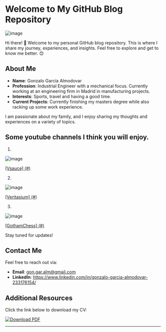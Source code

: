 # Welcome to My GitHub Blog Repository

![image](https://github.com/user-attachments/assets/b20125ac-926e-4404-9d5d-919d77d221b2)

Hi there! 👋 Welcome to my personal GitHub blog repository. This is where I share my journey, experiences, and insights. Feel free to explore and get to know me better. 😊

## About Me

- **Name**: Gonzalo García Almodovar
- **Profession**: Industrial Engineer with a mechanical focus. Currently working at an engineering firm in Madrid in manufacturing projects.
- **Interests**: Sports, travel and having a good time.
- **Current Projects**: Currently finishing my masters degree while also racking up some work experience.

I am passionate about my family, and I enjoy sharing my thoughts and experiences on a variety of topics.

## Some youtube channels I think you will enjoy.

1.
![image](https://github.com/user-attachments/assets/67ef5fc0-2bee-4a51-8967-d41f7afef874)

[[Vsauce] (#)](https://www.youtube.com/@Vsauce)

2.

![image](https://github.com/user-attachments/assets/b5dc690d-aa3b-46cb-b94d-40bb884657d3)

[[Veritasium] (#)](https://www.youtube.com/@veritasium)

3.

![image](https://github.com/user-attachments/assets/e3de3713-aa8d-48c2-a43c-e5ba319e4997) 

[[GothamChess] (#)](https://www.youtube.com/@GothamChess)

Stay tuned for updates!

## Contact Me

Feel free to reach out via:
- **Email**: gon.gar.alm@gmail.com
- **LinkedIn**: https://www.linkedin.com/in/gonzalo-garcia-almodovar-233176154/

## Additional Resources

Click the link below to download my CV:

[![Download PDF](https://img.shields.io/badge/Download-My%20PDF-blue)](https://github.com/gonzalo4044/gonzalo4044.github.io/blob/main/GGA_CV.pdf)


---
